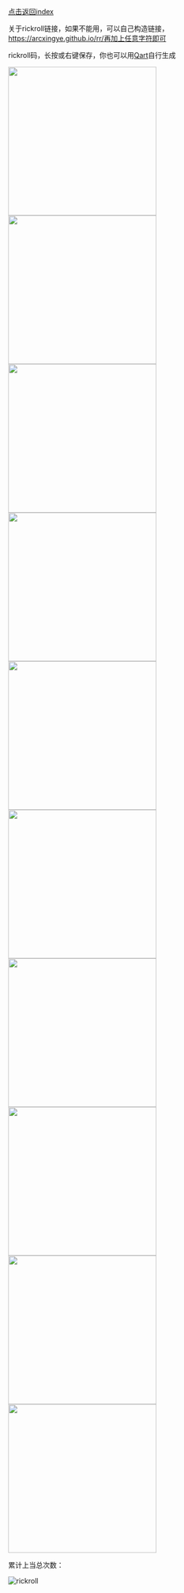 [点击返回index](https://arcxingye.github.io/)

关于rickroll链接，如果不能用，可以自己构造链接，https://arcxingye.github.io/rr/再加上任意字符即可

rickroll码，长按或右键保存，你也可以用[Qart](https://github.com/scola/Qart)自行生成

<img width="300" height="300" src="https://github.com/arcxingye/rr/raw/main/Image/1.jpg"/>

<img width="300" height="300" src="https://github.com/arcxingye/rr/raw/main/Image/2.jpg"/>

<img width="300" height="300" src="https://github.com/arcxingye/rr/raw/main/Image/3.jpg"/>

<img width="300" height="300" src="https://github.com/arcxingye/rr/raw/main/Image/4.jpg"/>

<img width="300" height="300" src="https://github.com/arcxingye/rr/raw/main/Image/5.jpg"/>

<img width="300" height="300" src="https://github.com/arcxingye/rr/raw/main/Image/6.jpg"/>

<img width="300" height="300" src="https://github.com/arcxingye/rr/raw/main/Image/7.jpg"/>

<img width="300" height="300" src="https://github.com/arcxingye/rr/raw/main/Image/8.jpg"/>

<img width="300" height="300" src="https://github.com/arcxingye/rr/raw/main/Image/9.jpg"/>

<img width="300" height="300" src="https://github.com/arcxingye/rr/raw/main/Image/10.jpg"/>

累计上当总次数：

![rickroll](https://count.getloli.com/get/@rickroll)
